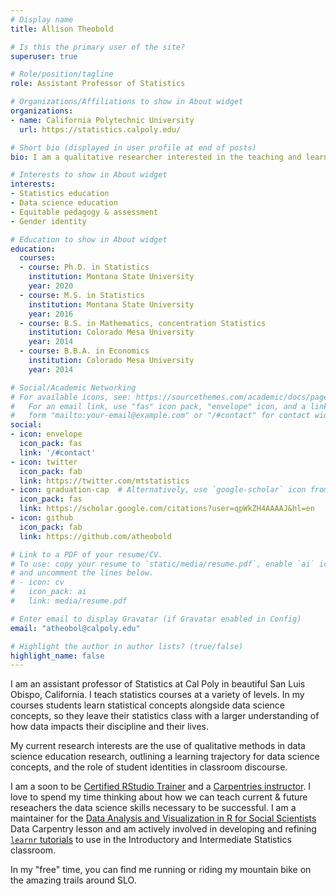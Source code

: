 ```yaml
---
# Display name
title: Allison Theobold

# Is this the primary user of the site?
superuser: true

# Role/position/tagline
role: Assistant Professor of Statistics

# Organizations/Affiliations to show in About widget
organizations:
- name: California Polytechnic University
  url: https://statistics.calpoly.edu/

# Short bio (displayed in user profile at end of posts)
bio: I am a qualitative researcher interested in the teaching and learning of statistics and data science. My research interests extend into equitable pedagogy and assessment, specifically exploring how student identities manifest in the statistics classroom. 

# Interests to show in About widget
interests:
- Statistics education
- Data science education
- Equitable pedagogy & assessment 
- Gender identity

# Education to show in About widget
education:
  courses:
  - course: Ph.D. in Statistics
    institution: Montana State University
    year: 2020
  - course: M.S. in Statistics 
    institution: Montana State University
    year: 2016
  - course: B.S. in Mathematics, concentration Statistics
    institution: Colorado Mesa University
    year: 2014
  - course: B.B.A. in Economics
    institution: Colorado Mesa University
    year: 2014

# Social/Academic Networking
# For available icons, see: https://sourcethemes.com/academic/docs/page-builder/#icons
#   For an email link, use "fas" icon pack, "envelope" icon, and a link in the
#   form "mailto:your-email@example.com" or "/#contact" for contact widget.
social:
- icon: envelope
  icon_pack: fas
  link: '/#contact'
- icon: twitter
  icon_pack: fab
  link: https://twitter.com/mtstatistics
- icon: graduation-cap  # Alternatively, use `google-scholar` icon from `ai` icon pack
  icon_pack: fas
  link: https://scholar.google.com/citations?user=qpWkZH4AAAAJ&hl=en
- icon: github
  icon_pack: fab
  link: https://github.com/atheobold

# Link to a PDF of your resume/CV.
# To use: copy your resume to `static/media/resume.pdf`, enable `ai` icons in `params.toml`, 
# and uncomment the lines below.
# - icon: cv
#   icon_pack: ai
#   link: media/resume.pdf

# Enter email to display Gravatar (if Gravatar enabled in Config)
email: "atheobol@calpoly.edu"

# Highlight the author in author lists? (true/false)
highlight_name: false
---
```


I am an assistant professor of Statistics at Cal Poly in beautiful San Luis 
Obispo, California. I teach statistics courses at a variety of levels. In my 
courses students learn statistical concepts alongside data science concepts, so 
they leave their statistics class with a larger understanding of how data 
impacts their discipline and their lives.  

My current research interests are the use of qualitative methods in data science 
education research, outlining a learning trajectory for data science concepts, 
and the role of student identities in classroom discourse. 

I am a soon to be [Certified RStudio Trainer](https://education.rstudio.com/trainers/) and a [Carpentries instructor](https://carpentries.org/instructors/). I love to spend my time thinking about how we can teach current & future reseachers the data science skills necessary to be successful. I am a maintainer for the [Data Analysis and Visualization in R for Social Scientists](https://datacarpentry.org/r-socialsci/) Data Carpentry lesson and am actively involved in developing and refining [`learnr` tutorials](https://openintrostat.github.io/ims-tutorials/) to use in the Introductory and Intermediate Statistics classroom. 

In my "free" time, you can find me running or riding my mountain bike on the 
amazing trails around SLO. 

